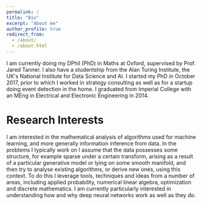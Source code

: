 ```yaml
---
permalink: /
title: "Bio"
excerpt: "About me"
author_profile: true
redirect_from: 
  - /about/
  - /about.html
---
```


I am currently doing my DPhil (PhD) in Maths at Oxford, supervised by Prof. Jared Tanner. I also have a studentship from the Alan Turing Institute, the UK's National Institute for Data Science and AI. I started my PhD in October 2017, prior to which I worked in strategy consulting as well as for a startup doing event detection in the home. I graduated from Imperial College with an MEng in Electrical and Electronic Engineering in 2014.

Research Interests
======
I am interested in the mathematical analysis of algorithms used for machine learning, and more generally information inference from data. In the problems I typically work on I assume that the data possesses some structure, for example sparse under a certain transform, arising as a result of a particular generative model or lying on some smooth manifold, and then try to analyse existing algorithms, or derive new ones, using this context. To do this I leverage tools, techniques and ideas from a number of areas, including applied probability, numerical linear algebra, optimization and discrete mathematics. I am currently particularly interested in understanding how and why deep neural networks work as well as they do.


